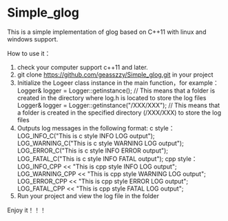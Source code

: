 # Simple_glog
This is a simple implementation of glog based on C++11 with linux and windows support.

How to use it：
1. check your computer support c++11 and later.
2. git clone https://github.com/geasszzy/Simple_glog.git in your project
3. Initialize the Logeer class instance in the main function，for example：
  Logger& logger = Logger::getinstance(); // This means that a folder is created in the directory where log.h is located to store the log files
  Logger& logger = Logger::getinstance("/XXX/XXX"); // This means that a folder is created in the specified directory (/XXX/XXX) to store the log files
4. Outputs log messages in the following format:
c style：
  LOG_INFO_C("This is c style INFO LOG output");
  LOG_WARNING_C("This is c style WARNING LOG output");
  LOG_ERROR_C("This is c style INFO ERROR output");
  LOG_FATAL_C("This is c style INFO FATAL output");
cpp style：
  LOG_INFO_CPP << "This is cpp style INFO LOG output";
  LOG_WARNING_CPP << "This is cpp style WARNING LOG output";
  LOG_ERROR_CPP << "This is cpp style ERROR LOG output";
  LOG_FATAL_CPP << "This is cpp style FATAL LOG output";
6. Run your project and view the log file in the folder

Enjoy it！！！
